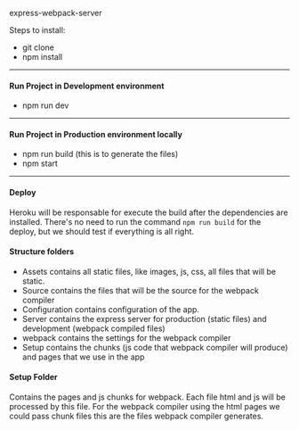 express-webpack-server

Steps to install: 

* git clone
* npm install

------

#### Run Project in Development environment

* npm run dev

------

#### Run Project in Production environment locally

* npm run build (this is to generate the files)
* npm start

------

#### Deploy 
Heroku will be responsable for execute the build after the dependencies are installed.
There's no need to run the command `npm run build` for the deploy, but we should test if everything is all right.

#### Structure folders
* Assets contains all static files, like images, js, css, all files that will be static.
* Source contains the files that will be the source for the webpack compiler
* Configuration contains configuration of the app.
* Server contains the express server for production (static files) and development (webpack compiled files)
* webpack contains the settings for the webpack compiler
* Setup contains the chunks (js code that webpack compiler will produce) and pages that we use in the app


#### Setup Folder
Contains the pages and js chunks for webpack. Each file html and js will be processed by this file.
For the webpack compiler using the html pages we could pass chunk files this are the files webpack compiler generates.

 
